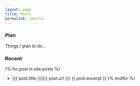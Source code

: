 ```yaml
---
layout: page
title: Posts
permalink: /posts/
---
```


<h3>Plan</h3>

Things I plan to do...

<h3>Recent</h3>


{% for post in site.posts %}
  - [{{ post.title }}]({{ post.url }})
  {{ post.excerpt }}
{% endfor %}
